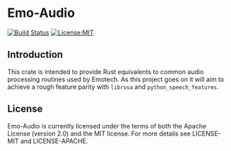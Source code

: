 # Emo-Audio

[![Build Status](https://travis-ci.com/emotechlab/emo-audio.svg?branch=master)](https://travis-ci.com/emotechlab/emo-audio)
[![License:MIT](https://img.shields.io/badge/License-MIT-yellow.svg)](https://opensource.org/licenses/MIT)

## Introduction
This crate is intended to provide Rust equivalents to common audio processing
routines used by Emotech. As this project goes on it will aim to achieve a
rough feature parity with `librosa` and `python_speech_features`.

## License
Emo-Audio is currently licensed under the terms of both the Apache License
(version 2.0) and the MIT license. For more details see LICENSE-MIT and 
LICENSE-APACHE.
